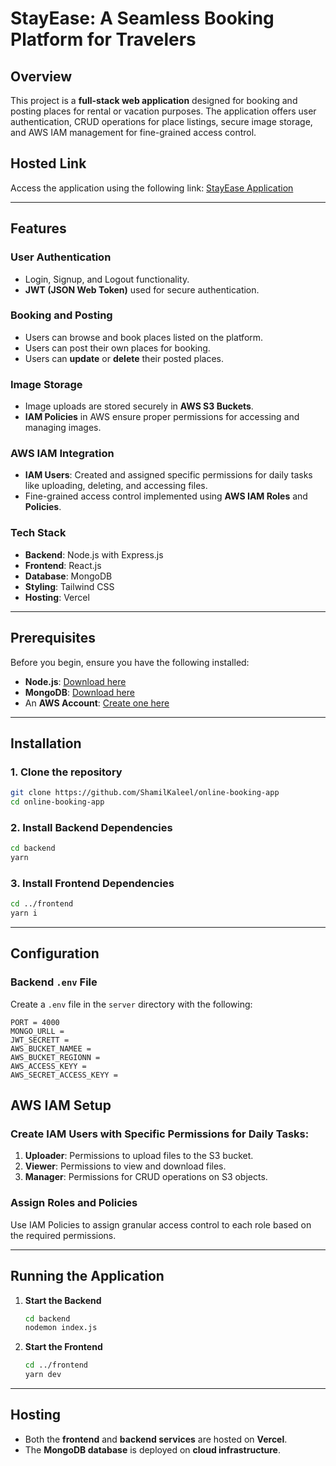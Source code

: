 # StayEase: A Seamless Booking Platform for Travelers

## Overview

This project is a **full-stack web application** designed for booking and posting places for rental or vacation purposes. The application offers user authentication, CRUD operations for place listings, secure image storage, and AWS IAM management for fine-grained access control.
## Hosted Link

Access the application using the following link: [StayEase Application](https://stay-ease-theta.vercel.app/)

---

## Features

### **User Authentication**
- Login, Signup, and Logout functionality.
- **JWT (JSON Web Token)** used for secure authentication.

### **Booking and Posting**
- Users can browse and book places listed on the platform.
- Users can post their own places for booking.
- Users can **update** or **delete** their posted places.

### **Image Storage**
- Image uploads are stored securely in **AWS S3 Buckets**.
- **IAM Policies** in AWS ensure proper permissions for accessing and managing images.

### **AWS IAM Integration**
- **IAM Users**: Created and assigned specific permissions for daily tasks like uploading, deleting, and accessing files.
- Fine-grained access control implemented using **AWS IAM Roles** and **Policies**.

### **Tech Stack**
- **Backend**: Node.js with Express.js
- **Frontend**: React.js
- **Database**: MongoDB
- **Styling**: Tailwind CSS
- **Hosting**: Vercel 

---

## Prerequisites

Before you begin, ensure you have the following installed:
- **Node.js**: [Download here](https://nodejs.org/)
- **MongoDB**: [Download here](https://www.mongodb.com/try/download/community)
- An **AWS Account**: [Create one here](https://aws.amazon.com/)

---

## Installation

### 1. Clone the repository
```bash
git clone https://github.com/ShamilKaleel/online-booking-app
cd online-booking-app
```

### 2. Install Backend Dependencies
```bash
cd backend
yarn
```

### 3. Install Frontend Dependencies
```bash
cd ../frontend
yarn i
```
---
## Configuration

### Backend `.env` File
Create a `.env` file in the `server` directory with the following:

```plaintext
PORT = 4000
MONGO_URLL =
JWT_SECRETT =
AWS_BUCKET_NAMEE =
AWS_BUCKET_REGIONN =
AWS_ACCESS_KEYY =
AWS_SECRET_ACCESS_KEYY =
```

## AWS IAM Setup

### Create IAM Users with Specific Permissions for Daily Tasks:
1. **Uploader**: Permissions to upload files to the S3 bucket.
2. **Viewer**: Permissions to view and download files.
3. **Manager**: Permissions for CRUD operations on S3 objects.

### Assign Roles and Policies
Use IAM Policies to assign granular access control to each role based on the required permissions.

---
## Running the Application

1. **Start the Backend**  
   ```bash
   cd backend
   nodemon index.js
   ```

2. **Start the Frontend**  
   ```bash
   cd ../frontend
   yarn dev
   ```
---
## Hosting

- Both the **frontend** and **backend services** are hosted on **Vercel**.  
- The **MongoDB database** is deployed on **cloud infrastructure**.
